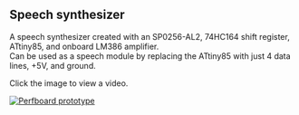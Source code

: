 ## Speech synthesizer

A speech synthesizer created with an SP0256-AL2, 74HC164 shift register, ATtiny85, and onboard LM386 amplifier.  
Can be used as a speech module by replacing the ATtiny85 with just 4 data lines, +5V, and ground.

Click the image to view a video.

[![Perfboard prototype](https://github.com/plastictesseract/speech-synthesizer/blob/master/img/board.jpg)](https://youtu.be/J8DvV_KMfm4)
